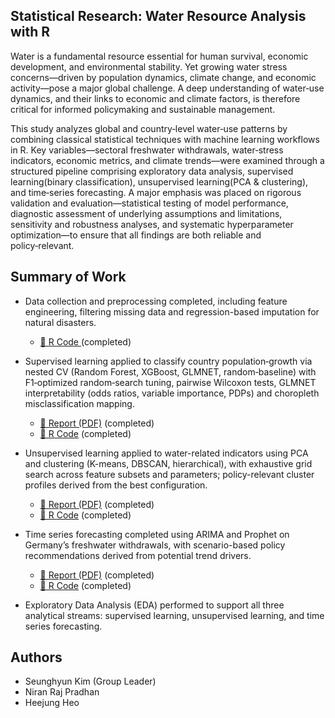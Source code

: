 ## Statistical Research: Water Resource Analysis with R

Water is a fundamental resource essential for human survival, economic development, and environmental stability. Yet growing water stress concerns—driven by population dynamics, climate change, and economic activity—pose a major global challenge. A deep understanding of water‑use dynamics, and their links to economic and climate factors, is therefore critical for informed policymaking and sustainable management.

This study analyzes global and country‑level water‑use patterns by combining classical statistical techniques with machine learning workflows in R. Key variables—sectoral freshwater withdrawals, water‑stress indicators, economic metrics, and climate trends—were examined through a structured pipeline comprising exploratory data analysis, supervised learning(binary classification), unsupervised learning(PCA & clustering), and time‑series forecasting. A major emphasis was placed on rigorous validation and evaluation—statistical testing of model performance, diagnostic assessment of underlying assumptions and limitations, sensitivity and robustness analyses, and systematic hyperparameter optimization—to ensure that all findings are both reliable and policy‑relevant.

## Summary of Work

- Data collection and preprocessing completed, including feature engineering, filtering missing data and regression-based imputation for natural disasters.
  - [🧠 R Code ](https://github.com/1798bebe/Statistical-Research-with-R/blob/main/preprocessing/preprocessing.R) (completed)

- Supervised learning applied to classify country population‑growth via nested CV (Random Forest, XGBoost, GLMNET, random‑baseline) with F1‑optimized random‑search tuning, pairwise Wilcoxon tests, GLMNET interpretability (odds ratios, variable importance, PDPs) and choropleth misclassification mapping.
  - [📄 Report (PDF)](https://github.com/1798bebe/Statistical-Research-with-R/blob/main/Supervised%20Learning%20%28Regression%2C%20Classification%29/report_supervised_learning_part2.pdf) (completed)  
  - [🧠 R Code](https://github.com/1798bebe/Statistical-Research-with-R/blob/main/Supervised%20Learning%20%28Regression%2C%20Classification%29/binary%20classification.R) (completed)

  
- Unsupervised learning applied to water-related indicators using PCA and clustering (K-means, DBSCAN, hierarchical), with exhaustive grid search across feature subsets and parameters; policy-relevant cluster profiles derived from the best configuration.
  - [📄 Report (PDF)](https://github.com/1798bebe/Statistical-Research-with-R/blob/main/unsupervised%20learning(PCA%2C%20clustering)/report_unsupervised_learning.pdf) (completed)
  - [🧠 R Code](https://github.com/1798bebe/Statistical-Research-with-R/blob/main/unsupervised%20learning(PCA%2C%20clustering)/unsupervised_learning.R) (completed)

- Time series forecasting completed using ARIMA and Prophet on Germany’s freshwater withdrawals, with scenario-based policy recommendations derived from potential trend drivers.
  - [📄 Report (PDF)](https://github.com/1798bebe/Statistical-Research-with-R/blob/main/time%20series%20forecasting/report_time_series_forecasting.pdf) (completed)
  - [🧠 R Code](https://github.com/1798bebe/Statistical-Research-with-R/blob/main/time%20series%20forecasting/time_series_forecasting.R) (completed)
  
- Exploratory Data Analysis (EDA) performed to support all three analytical streams: supervised learning, unsupervised learning, and time series forecasting.
  

## Authors

- Seunghyun Kim (Group Leader)
- Niran Raj Pradhan
- Heejung Heo
